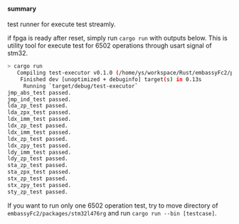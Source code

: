 #### summary
test runner for execute test streamly.

if fpga is ready after reset, simply run `cargo run` with outputs below.
This is utility tool for execute test for 6502 operations through usart signal of stm32.

```sh
> cargo run
   Compiling test-executor v0.1.0 (/home/ys/workspace/Rust/embassyFc2/packages/test-executor)
    Finished dev [unoptimized + debuginfo] target(s) in 0.13s
     Running `target/debug/test-executor`
jmp_abs_test passed.
jmp_ind_test passed.
lda_zp_test passed.
lda_zpx_test passed.
ldx_imm_test passed.
ldx_zp_test passed.
ldx_imm_test passed.
ldx_zp_test passed.
ldx_zpy_test passed.
ldy_imm_test passed.
ldy_zp_test passed.
sta_zp_test passed.
sta_zpx_test passed.
stx_zp_test passed.
stx_zpy_test passed.
sty_zp_test passed.
```

If you want to run only one 6502 operation test, try to move directory of `embassyFc2/packages/stm32l476rg` and run `cargo run --bin [testcase]`.
